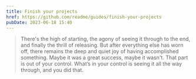 ```yaml
---
title: Finish your projects
href: https://github.com/readme/guides/finish-your-projects
pubDate: 2023-06-18 15:40
---
```


> There's the high of starting, the agony of seeing it through to the end, and finally the thrill of releasing. But after everything else has worn off, there remains the deep and quiet joy of having accomplished something. Maybe it was a great success, maybe it wasn't. That part is out of your control. What’s in your control is seeing it all the way through, and you did that.
